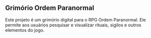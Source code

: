 ## Grimório Ordem Paranormal

Este projeto é um grimório digital para o RPG Ordem Paranormal. Ele permite aos usuários pesquisar e visualizar rituais, sigilos e outros elementos do jogo.
